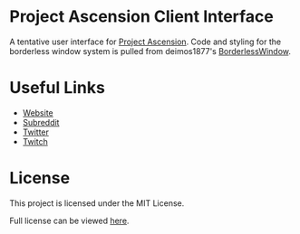 # Project Ascension Client Interface
A tentative user interface for [Project Ascension](http://reddit.com/r/Project_Ascension). Code and styling for the borderless window system is pulled from deimos1877's [BorderlessWindow](http://github.com/deimos1877/BorderlessWindow).

# Useful Links
- [Website](http://projectascension.io)
- [Subreddit](http://reddit.com/Project_Ascension)
- [Twitter](https://twitter.com/Proj_Ascension)
- [Twitch](http://twitch.tv/Project_Ascension)

# License
This project is licensed under the MIT License.

Full license can be viewed [here](LICENSE).
